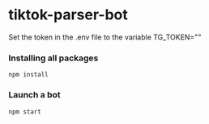 # tiktok-parser-bot

Set the token in the .env file to the variable TG_TOKEN=""

### Installing all packages
```npm install```

### Launch a bot
```npm start```
